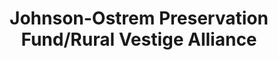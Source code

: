 ---
layout: repo
title: "Johnson-Ostrem Preservation Fund/Rural Vestige Alliance"
id: 6339
permalink: repos/6339/
---